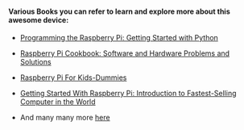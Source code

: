 #### Various Books you can refer to learn and explore more about this awesome device:

- [Programming the Raspberry Pi: Getting Started with Python](https://www.amazon.in/Programming-Raspberry-Pi-Second-Getting/dp/1259587401)
- [Raspberry Pi Cookbook: Software and Hardware Problems and Solutions](https://www.oreilly.com/library/view/raspberry-pi-cookbook/9781449365288/)
- [Raspberry Pi For Kids-Dummies](https://www.amazon.in/Raspberry-Kids-Dummies-Richard-Wentk/dp/1119049512)
- [Getting Started With Raspberry Pi: Introduction to Fastest-Selling Computer in the World](https://www.amazon.in/Make-Raspberry-Introduction-Fastest-Selling-Computer/dp/9352134508)

- And many many more [here](https://google.com)
